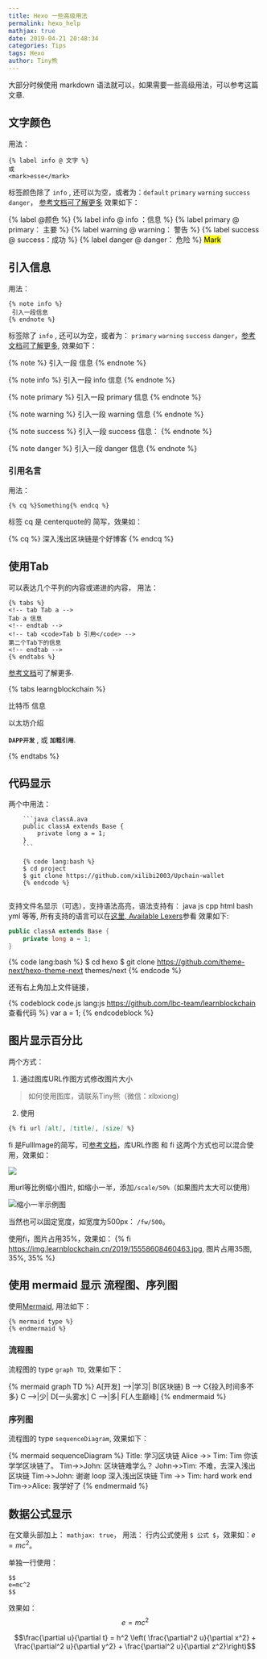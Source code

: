 ```yaml
---
title: Hexo 一些高级用法
permalink: hexo_help
mathjax: true
date: 2019-04-21 20:48:34
categories: Tips
tags: Hexo
author: Tiny熊
---
```


大部分时候使用 markdown 语法就可以，如果需要一些高级用法，可以参考这篇文章.

<!-- more -->

## 文字颜色 
用法：
```
{% label info @ 文字 %}
或
<mark>esse</mark>
```

标签颜色除了  `info` , 还可以为空，或者为：`default` `primary` `warning` `success` `danger`， [参考文档可了解更多](https://theme-next.org/docs/tag-plugins/label) 效果如下：

{% label @颜色 %}
{% label info @ info ：信息 %}
{% label primary @ primary： 主要 %}
{% label warning @ warning： 警告 %}
{% label success @ success：成功 %}
{% label danger @ danger： 危险 %} <mark>Mark</mark>


## 引入信息

用法：
```
{% note info %}
 引入一段信息
{% endnote %}
```

标签除了  `info` , 还可以为空，或者为： `primary` `warning` `success` `danger`，[参考文档可了解更多](https://theme-next.org/docs/tag-plugins/note), 效果如下：

{% note %}
引入一段 信息
{% endnote %}

{% note info %}
引入一段 info 信息
{% endnote %}

{% note primary %}
引入一段 primary  信息
{% endnote %}

{% note warning %}
引入一段 warning  信息
{% endnote %}

{% note success %}
引入一段 success  信息：
{% endnote %}

{% note danger %}
引入一段 danger  信息
{% endnote %}

### 引用名言

用法：
```
{% cq %}Something{% endcq %}
```

标签 cq 是 centerquote的 简写，效果如：

{% cq %} 深入浅出区块链是个好博客 {% endcq %}
 


## 使用Tab

可以表达几个平列的内容或递进的内容， 用法：
```
{% tabs %}
<!-- tab Tab a -->
Tab a 信息
<!-- endtab -->
<!-- tab <code>Tab b 引用</code> -->
第二个Tab下的信息
<!-- endtab -->
{% endtabs %}
```

[参考文档](https://theme-next.org/docs/tag-plugins/tabs)可了解更多.


{% tabs learngblockchain %}
<!-- tab 比特币 -->
比特币 信息
<!-- endtab -->

<!-- tab <code>以太坊</code> -->
以太坊介绍
<!-- endtab -->

<!-- tab <strong><code>DAPP开发</code></strong> -->
**`DAPP开发`** ,  或  <strong><code>加粗引用</code></strong>.
<!-- endtab -->
{% endtabs %}


## 代码显示

两个中用法：

```
    ```java classA.ava
    public classA extends Base {
        private long a = 1;
    }
    ``` 
    
    {% code lang:bash %}
    $ cd project
    $ git clone https://github.com/xilibi2003/Upchain-wallet
    {% endcode %}
    
```

支持文件名显示（可选），支持语法高亮，语法支持有： java js cpp html bash yml 等等, 所有支持的语言可以在[这里, Available Lexers](http://pygments.org/docs/lexers/)参看
效果如下:

```java classA.java
public classA extends Base {
    private long a = 1;
}
```

{% code lang:bash %}
$ cd hexo
$ git clone https://github.com/theme-next/hexo-theme-next themes/next
{% endcode %}

还有右上角加上文件链接，

{% codeblock code.js lang:js https://github.com/lbc-team/learnblockchain  查看代码 %}
var a = 1;
{% endcodeblock %}

## 图片显示百分比

两个方式：
1. 通过图库URL作图方式修改图片大小
> 如何使用图库，请联系Tiny熊（微信：xlbxiong)
2. 使用
```md
{% fi url [alt], [title], [size] %}
```

fi 是FullImage的简写，可[参考文档](https://theme-next.org/docs/tag-plugins/full-image)，库URL作图 和 fi 这两个方式也可以混合使用，效果如：

![](https://img.learnblockchain.cn/2019/15558608460463.jpg)

用url等比例缩小图片, 如缩小一半，添加`/scale/50%`（如果图片太大可以使用）

![缩小一半示例图](https://img.learnblockchain.cn/2019/15558608460463.jpg!/scale/50%)

当然也可以固定宽度，如宽度为500px： `/fw/500`。



使用fi，图片占用35%，效果如：
{% fi https://img.learnblockchain.cn/2019/15558608460463.jpg, 图片占用35图, 35%, 35% %}


## 使用 mermaid 显示 流程图、序列图

使用[Mermaid](https://github.com/knsv/mermaid), 用法如下：

```
{% mermaid type %}
{% endmermaid %}
```


### 流程图


流程图的 type  `graph TD`, 效果如下：


{% mermaid graph TD %}
A[开发] -->|学习| B(区块链)
B --> C{投入时间多不多}
C -->|少| D[一头雾水]
C -->|多| F[人生巅峰]
{% endmermaid %}

### 序列图

流程图的 type  `sequenceDiagram`, 效果如下：


{% mermaid sequenceDiagram %}
Title: 学习区块链
Alice ->> Tim: Tim 你该学学区块链了。
Tim->>John: 区块链难学么？
John->>Tim: 不难，去深入浅出区块链
Tim->>John: 谢谢
loop 深入浅出区块链
    Tim ->> Tim: hard work 
end
Tim->>Alice: 我学好了
{% endmermaid %}



## 数据公式显示

在文章头部加上： `mathjax: true`， 用法：
行内公式使用 `$ 公式 $`，效果如：$e=mc^2$。

单独一行使用：
```
$$
e=mc^2
$$
```

效果如：
$$
e=mc^2
$$


$$\frac{\partial u}{\partial t}
= h^2 \left( \frac{\partial^2 u}{\partial x^2} +
\frac{\partial^2 u}{\partial y^2} +
\frac{\partial^2 u}{\partial z^2}\right)$$

